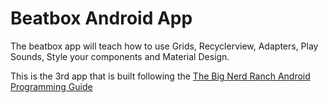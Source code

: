 # Beatbox Android App

The beatbox app will teach how to use Grids, Recyclerview, Adapters, Play Sounds, Style your components and Material Design.

This is the 3rd app that is built following the [The Big Nerd Ranch Android Programming Guide](http://www.amazon.com.br/Android-Programming-Nerd-Ranch-Guide/dp/0321804333)
